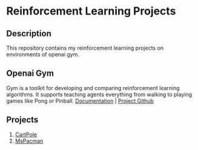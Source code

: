 # Reinforcement Learning Projects

## Description
This repository contains my reinforcement learning projects on environments of openai gym.

## Openai Gym
Gym is a toolkit for developing and comparing reinforcement learning algorithms. It supports teaching agents everything from walking to playing games like Pong or Pinball. [Documentation](https://gym.openai.com/docs/) | [Project Github](https://github.com/openai/gym)

## Projects
1. [CartPole](https://github.com/itratrahman/reinforcement_learning_projects/tree/master/cartpole.)
2. [MsPacman](https://github.com/itratrahman/reinforcement_learning_projects/tree/master/ms_pacman.)
